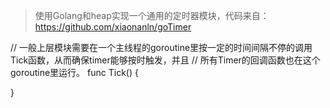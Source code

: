 > 使用Golang和heap实现一个通用的定时器模块，代码来自：https://github.com/xiaonanln/goTimer

// 一般上层模块需要在一个主线程的goroutine里按一定的时间间隔不停的调用Tick函数，从而确保timer能够按时触发，并且
// 所有Timer的回调函数也在这个goroutine里运行。
func Tick() {

}
